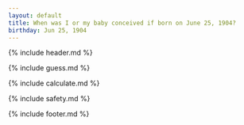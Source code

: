 ```yaml
---
layout: default
title: When was I or my baby conceived if born on June 25, 1904?
birthday: Jun 25, 1904
---
```


{% include header.md %}

{% include guess.md %}

{% include calculate.md %}

{% include safety.md %}

{% include footer.md %}



